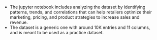 - The jupyter notebook includes analyzing the dataset by identifying patterns, trends, and correlations that can help retailers optimize their marketing, pricing, and product strategies to increase sales and revenue.
- The dataset is a generic one with around 10K entries and 11 columns, and is meant to be used as a practice dataset.